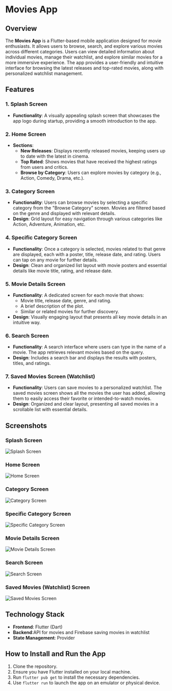 # Movies App

## Overview
The **Movies App** is a Flutter-based mobile application designed for movie enthusiasts. It allows users to browse, search, and explore various movies across different categories. Users can view detailed information about individual movies, manage their watchlist, and explore similar movies for a more immersive experience. The app provides a user-friendly and intuitive interface for browsing the latest releases and top-rated movies, along with personalized watchlist management.

## Features

### 1. **Splash Screen**
- **Functionality**: A visually appealing splash screen that showcases the app logo during startup, providing a smooth introduction to the app.

### 2. **Home Screen**
- **Sections**:
    - **New Releases**: Displays recently released movies, keeping users up to date with the latest in cinema.
    - **Top Rated**: Shows movies that have received the highest ratings from users and critics.
    - **Browse by Category**: Users can explore movies by category (e.g., Action, Comedy, Drama, etc.).

### 3. **Category Screen**
- **Functionality**: Users can browse movies by selecting a specific category from the "Browse Category" screen. Movies are filtered based on the genre and displayed with relevant details.
- **Design**: Grid layout for easy navigation through various categories like Action, Adventure, Animation, etc.

### 4. **Specific Category Screen**
- **Functionality**: Once a category is selected, movies related to that genre are displayed, each with a poster, title, release date, and rating. Users can tap on any movie for further details.
- **Design**: Clean and organized list layout with movie posters and essential details like movie title, rating, and release date.

### 5. **Movie Details Screen**
- **Functionality**: A dedicated screen for each movie that shows:
    - Movie title, release date, genre, and rating.
    - A brief description of the plot.
    - Similar or related movies for further discovery.
- **Design**: Visually engaging layout that presents all key movie details in an intuitive way.

### 6. **Search Screen**
- **Functionality**: A search interface where users can type in the name of a movie. The app retrieves relevant movies based on the query.
- **Design**: Includes a search bar and displays the results with posters, titles, and ratings.

### 7. **Saved Movies Screen (Watchlist)**
- **Functionality**: Users can save movies to a personalized watchlist. The saved movies screen shows all the movies the user has added, allowing them to easily access their favorite or intended-to-watch movies.
- **Design**: Organized and clear layout, presenting all saved movies in a scrollable list with essential details.

## Screenshots
### Splash Screen
![Splash Screen](movie_app_screens/splash_screen.jpg)

### Home Screen
![Home Screen](movie_app_screens/home_screen.jpg)

### Category Screen
![Category Screen](movie_app_screens/categories_screen.jpg)

### Specific Category Screen
![Specific Category Screen](movie_app_screens/history_category_screen.jpg)

### Movie Details Screen
![Movie Details Screen](movie_app_screens/movie_details_screen.jpg)

### Search Screen
![Search Screen](movie_app_screens/search_screen.jpg)

### Saved Movies (Watchlist) Screen
![Saved Movies Screen](movie_app_screens/watch_list_screen.jpg)

## Technology Stack
- **Frontend**: Flutter (Dart)
- **Backend**:API for movies and Firebase  saving movies in watchlist
- **State Management**: Provider

## How to Install and Run the App
1. Clone the repository.
2. Ensure you have Flutter installed on your local machine.
3. Run `flutter pub get` to install the necessary dependencies.
4. Use `flutter run` to launch the app on an emulator or physical device.
